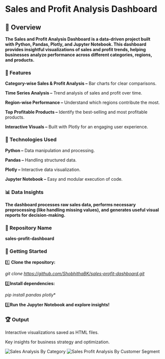 # Sales and Profit Analysis Dashboard

## 📌 Overview

**The Sales and Profit Analysis Dashboard is a data-driven project built with Python, Pandas, Plotly, and Jupyter Notebook. This dashboard provides insightful visualizations of sales and profit trends, helping businesses analyze performance across different categories, regions, and products.**

### 🚀 Features

**Category-wise Sales & Profit Analysis –** Bar charts for clear comparisons.

**Time Series Analysis –** Trend analysis of sales and profit over time.

**Region-wise Performance –** Understand which regions contribute the most.

**Top Profitable Products –** Identify the best-selling and most profitable products.

**Interactive Visuals –** Built with Plotly for an engaging user experience.

### 🔧 Technologies Used

**Python –** Data manipulation and processing.

**Pandas –** Handling structured data.

**Plotly –** Interactive data visualization.

**Jupyter Notebook –** Easy and modular execution of code.

### 📊 Data Insights

**The dashboard processes raw sales data, performs necessary preprocessing (like handling missing values), and generates useful visual reports for decision-making.**

### 📂 Repository Name

**sales-profit-dashboard**

### 🏁 Getting Started

1️⃣ **Clone the repository:**

*git clone https://github.com/ShobhithaBK/sales-profit-dashboard.git*

2️⃣**Install dependencies:**

*pip install pandas plotly**

3️⃣**Run the Jupyter Notebook and explore insights!**

### 🏆 Output

Interactive visualizations saved as HTML files.

Key insights for business strategy and optimization.

![Sales Analysis By Category](https://github.com/user-attachments/assets/5d9f634f-6a54-41a6-844b-0aaf97d39fae)
![Sales Profit Analysis By Customer Segment](https://github.com/user-attachments/assets/537554a1-ffbc-47a0-a750-101d554f059f)

